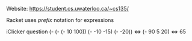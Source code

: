 Website: https://student.cs.uwaterloo.ca/~cs135/ 

Racket uses *prefix* notation for expressions

iClicker question
(- (- (- 10 100)) (- -10 -15) (- -20)) $\iff$ (- 90 5 20) $\iff$ 65




